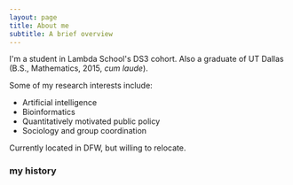 ```yaml
---
layout: page
title: About me
subtitle: A brief overview
---
```


I'm a student in Lambda School's DS3 cohort. Also a graduate of UT Dallas (B.S., Mathematics, 2015, *cum laude*). 

Some of my research interests include:

- Artificial intelligence
- Bioinformatics
- Quantitatively motivated public policy
- Sociology and group coordination

Currently located in DFW, but willing to relocate.

### my history
